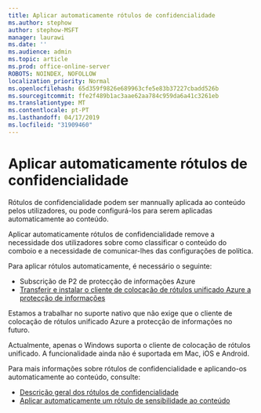 ```yaml
---
title: Aplicar automaticamente rótulos de confidencialidade
ms.author: stephow
author: stephow-MSFT
manager: laurawi
ms.date: ''
ms.audience: admin
ms.topic: article
ms.prod: office-online-server
ROBOTS: NOINDEX, NOFOLLOW
localization_priority: Normal
ms.openlocfilehash: 65d359f9826e689963cfe5e83b37227cbadd526b
ms.sourcegitcommit: ffe2f489b1ac3aae62aa784c959da6a41c3261eb
ms.translationtype: MT
ms.contentlocale: pt-PT
ms.lasthandoff: 04/17/2019
ms.locfileid: "31909460"
---
```

# <a name="auto-apply-sensitivity-labels"></a>Aplicar automaticamente rótulos de confidencialidade

Rótulos de confidencialidade podem ser mannually aplicada ao conteúdo pelos utilizadores, ou pode configurá-los para serem aplicadas automaticamente ao conteúdo.

Aplicar automaticamente rótulos de confidencialidade remove a necessidade dos utilizadores sobre como classificar o conteúdo do comboio e a necessidade de comunicar-lhes das configurações de política.

Para aplicar rótulos automaticamente, é necessário o seguinte:

- Subscrição de P2 de protecção de informações Azure
- [Transferir e instalar o cliente de colocação de rótulos unificado Azure a protecção de informações](https://docs.microsoft.com/en-us/azure/information-protection/rms-client/install-unifiedlabelingclient-app)

Estamos a trabalhar no suporte nativo que não exige que o cliente de colocação de rótulos unificado Azure a protecção de informações no futuro.

Actualmente, apenas o Windows suporta o cliente de colocação de rótulos unificado.  A funcionalidade ainda não é suportada em Mac, iOS e Android.

Para mais informações sobre rótulos de confidencialidade e aplicando-os automaticamente ao conteúdo, consulte:

- [Descrição geral dos rótulos de confidencialidade](https://docs.microsoft.com/en-us/office365/securitycompliance/sensitivity-labels)
- [Aplicar automaticamente um rótulo de sensibilidade ao conteúdo](https://docs.microsoft.com/en-us/office365/securitycompliance/apply_sensitivity_label_automatically)